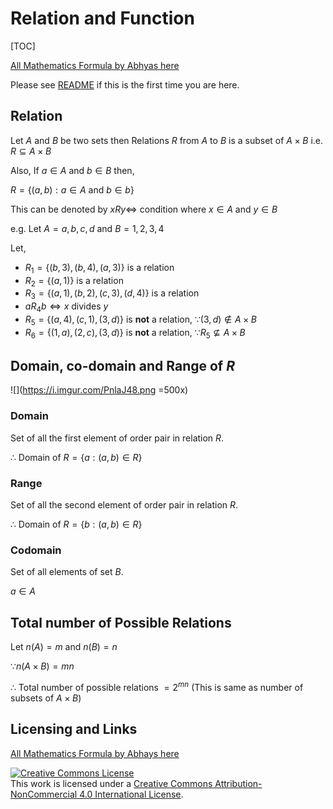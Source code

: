 # Relation and Function

[TOC]

[All Mathematics Formula by Abhyas here](./README.md)

Please see [README](./README.md#README) if this is the first time you are here.

## Relation

Let $A$ and $B$ be two sets then Relations $R$ from $A$ to $B$ is a subset of $A \times B$ i.e. $R \subseteq A \times B$

Also, If $a \in A$ and $b \in B$ then, 

$R = \{(a, b) : a \in A$ and $b \in b \}$

This can be denoted by $xRy\Leftrightarrow$ condition where $x \in A$ and $y \in B$

e.g. Let $A={a, b, c, d}$ and $B={1, 2, 3, 4}$

Let, 

* $R_1= \{(b, 3), (b, 4), (a, 3)\}$ is a relation
* $R_2 = \{ (a, 1) \}$ is a relation
* $R_3=\{ (a, 1), (b, 2), (c, 3), (d, 4) \}$ is a relation
* $aR_4b \Leftrightarrow x$ divides $y$ 
* $R_5 = \{ (a, 4), (c, 1), (3, d) \}$ is **not** a relation, $\because (3, d) \notin A \times B$
* $R_6  = \{ (1, a), (2, c), (3, d) \}$ is **not** a relation, $\because R_5 \not\subseteq A \times B$

## Domain, co-domain and Range of $R$

![](https://i.imgur.com/PnlaJ48.png =500x)

### Domain

Set of all the first element of order pair in relation $R$.

$\therefore$ Domain of $R= \{ a: (a, b) \in R \}$

### Range 

Set of all the second element of order pair in relation $R$.

$\therefore$ Domain of $R= \{ b: (a, b) \in R \}$

### Codomain

Set of all elements of set $B$.

$a\in A$

## Total number of Possible Relations

Let $n(A) = m$ and $n(B)=n$

$\because n(A \times B) = mn$

$\therefore$ Total number of possible relations $= 2^{mn}$ (This is same as number of subsets of $A \times B$)

## Licensing and Links

[All Mathematics Formula by Abhays here](./README.md)

<a rel="license" href="http://creativecommons.org/licenses/by-nc/4.0/"><img alt="Creative Commons License" style="border-width:0" src="https://i.creativecommons.org/l/by-nc/4.0/88x31.png" /></a><br />This work is licensed under a <a rel="license" href="http://creativecommons.org/licenses/by-nc/4.0/">Creative Commons Attribution-NonCommercial 4.0 International License</a>.
